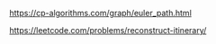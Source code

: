 https://cp-algorithms.com/graph/euler_path.html


https://leetcode.com/problems/reconstruct-itinerary/
